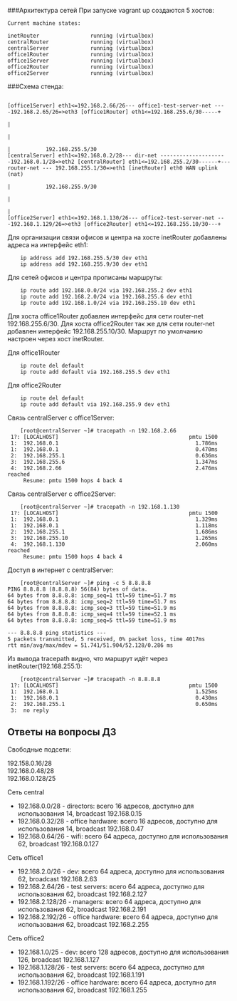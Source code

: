 ###Архитектура сетей
При запуске vagrant up создаются 5 хостов:
```console
Current machine states:

inetRouter                running (virtualbox)
centralRouter             running (virtualbox)
centralServer             running (virtualbox)
office1Router             running (virtualbox)
office1Server             running (virtualbox)
office2Router             running (virtualbox)
office2Server             running (virtualbox)
```

###Схема стенда:
```console

[office1Server] eth1<=192.168.2.66/26--- office1-test-server-net ----192.168.2.65/26=>eth3 [office1Router] eth1<=192.168.255.6/30-----+
																      |
																      |
																      |			  192.168.255.5/30
[centralServer] eth1<=192.168.0.2/28--- dir-net ---------------------192.168.0.1/28=>eth2 [centralRouter] eth1<=192.168.255.2/30------+--- router-net --- 192.168.255.1/30=>eth1 [inetRouter] eth0 WAN uplink (nat)
																      |			  192.168.255.9/30
																      |
																      |
[office2Server] eth1<=192.168.1.130/26--- office2-test-server-net ---192.168.1.129/26=>eth3 [office2Router] eth1<=192.168.255.10/30---+

```

Для организации связи офисов и центра на хосте inetRouter добавлены адреса на интерфейс eth1:
```console
    ip address add 192.168.255.5/30 dev eth1
    ip address add 192.168.255.9/30 dev eth1
```
Для сетей офисов и центра прописаны маршруты:
```console
    ip route add 192.168.0.0/24 via 192.168.255.2 dev eth1
    ip route add 192.168.2.0/24 via 192.168.255.6 dev eth1
    ip route add 192.168.1.0/24 via 192.168.255.10 dev eth1
```
Для хоста office1Router добавлен интерфейс для сети router-net 192.168.255.6/30. Для хоста office2Router так же для сети router-net 
добавлен интерфейс 192.168.255.10/30. Маршрут по умолчанию настроен через хост inetRouter.

Для office1Router
```console
    ip route del default
    ip route add default via 192.168.255.5 dev eth1
```

Для office2Router
```console
    ip route del default
    ip route add default via 192.168.255.9 dev eth1
```
Связь centralServer с office1Server:
```console
    [root@centralServer ~]# tracepath -n 192.168.2.66
 1?: [LOCALHOST]                                         pmtu 1500
 1:  192.168.0.1                                           1.786ms 
 1:  192.168.0.1                                           0.470ms 
 2:  192.168.255.1                                         0.636ms 
 3:  192.168.255.6                                         1.347ms 
 4:  192.168.2.66                                          2.476ms reached
     Resume: pmtu 1500 hops 4 back 4
```
Связь centralServer с office2Server:
```console
    [root@centralServer ~]# tracepath -n 192.168.1.130
 1?: [LOCALHOST]                                         pmtu 1500
 1:  192.168.0.1                                           1.329ms 
 1:  192.168.0.1                                           1.118ms 
 2:  192.168.255.1                                         1.686ms 
 3:  192.168.255.10                                        1.265ms 
 4:  192.168.1.130                                         2.060ms reached
     Resume: pmtu 1500 hops 4 back 4
```
Доступ в интернет с centralServer:
```console
    [root@centralServer ~]# ping -c 5 8.8.8.8
PING 8.8.8.8 (8.8.8.8) 56(84) bytes of data.
64 bytes from 8.8.8.8: icmp_seq=1 ttl=59 time=51.7 ms
64 bytes from 8.8.8.8: icmp_seq=2 ttl=59 time=51.7 ms
64 bytes from 8.8.8.8: icmp_seq=3 ttl=59 time=51.9 ms
64 bytes from 8.8.8.8: icmp_seq=4 ttl=59 time=52.1 ms
64 bytes from 8.8.8.8: icmp_seq=5 ttl=59 time=51.9 ms

--- 8.8.8.8 ping statistics ---
5 packets transmitted, 5 received, 0% packet loss, time 4017ms
rtt min/avg/max/mdev = 51.741/51.904/52.128/0.286 ms
```
Из вывода tracepath видно, что маршрут идёт через inetRouter(192.168.255.1):
```console
    [root@centralServer ~]# tracepath -n 8.8.8.8
 1?: [LOCALHOST]                                         pmtu 1500
 1:  192.168.0.1                                           1.525ms 
 1:  192.168.0.1                                           0.430ms 
 2:  192.168.255.1                                         0.650ms 
 3:  no reply
```

## Ответы на вопросы ДЗ

Свободные подсети:  

192.158.0.16/28  
192.168.0.48/28  
192.168.0.128/25  

Сеть central  
  - 192.168.0.0/28 - directors: всего 16 адресов, доступно для использования 14, broadcast 192.168.0.15  
  - 192.168.0.32/28 - office hardware: всего 16 адресов, доступно для использования 14, broadcast 192.168.0.47  
  - 192.168.0.64/26 - wifi: всего 64 адреса, доступно для использования 62, broadcast 192.168.0.127  

Сеть office1  
  - 192.168.2.0/26 - dev: всего 64 адреса, доступно для использования 62, broadcast 192.168.2.63  
  - 192.168.2.64/26 - test servers: всего 64 адреса, доступно для использования 62, broadcast 192.168.2.127  
  - 192.168.2.128/26 - managers: всего 64 адреса, доступно для использования 62, broadcast 192.168.2.191  
  - 192.168.2.192/26 - office hardware: всего 64 адреса, доступно для использования 62, broadcast 192.168.2.255  

Сеть office2  
  - 192.168.1.0/25 - dev: всего 128 адресов, доступно для использования 126, broadcast 192.168.1.127  
  - 192.168.1.128/26 - test servers: всего 64 адреса, доступно для использования 62, broadcast 192.168.1.191  
  - 192.168.1.192/26 - office hardware: всего 64 адреса, доступно для использования 62, broadcast 192.168.1.255  

